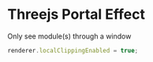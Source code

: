 # Threejs Portal Effect

Only see module(s) through a window

```js
renderer.localClippingEnabled = true;
```
